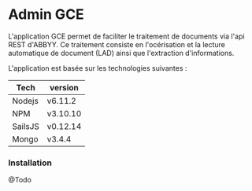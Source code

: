 # Admin GCE

L'application GCE permet de faciliter le traitement de documents via l'api REST d'ABBYY. Ce traitement consiste en l'océrisation et la lecture automatique de document (LAD) ainsi que l'extraction d'informations.

L'application est basée sur les technologies suivantes :

| Tech 			| version 	|
|---------------|------------	|
| Nodejs 			| v6.11.2 	|
| NPM 				| v3.10.10 	|
| SailsJS 		| v0.12.14  	|
| Mongo		 	| v3.4.4 		|


### Installation

@Todo